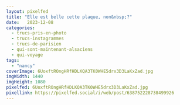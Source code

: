 ```yaml
---
layout: pixelfed
title: "Elle est belle cette plaque, non&nbsp;?"
date:   2023-12-08
categories: 
  - trucs-pris-en-photo
  - trucs-instagrammes
  - trucs-de-parisien
  - qui-sont-maintenant-alsaciens
  - qui-voyage
tags: 
  - "nancy"
coverImage: 6UoxftROngHRfHDLKQA3TK0WHE5drx3D3LaKxZad.jpg
imgWidth: 1440
imgHeight: 1080
pixelfed: 6UoxftROngHRfHDLKQA3TK0WHE5drx3D3LaKxZad.jpg
pixellink: https://pixelfed.social/i/web/post/638752228738499926
---
```

